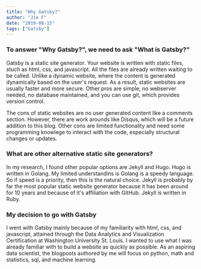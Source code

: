 ```yaml
---
title: "Why Gatsby?"
author: "Jie F"
date: "2019-08-15"
tags: ["Gatsby"]
---
```


### To answer "Why Gatsby?", we need to ask "What is Gatsby?" 

Gatsby is a static site generator. Your website is written with static files, stuch as html, css, and javascript. All the files are already written waiting to be called. Unlike a dynamic website, where the content is generated dynamically based on the user's request. As a result, static websites are usually faster and more secure. Other pros are simple, no webserver needed, no database maintained, and you can use git, which provides version control.

The cons of static websites are no user generated content like a comments section. However, there are work arounds like Disqus, which will be a future addition to this blog. Other cons are limited functionality and need some programming knowlege to interact with the code, especially structural changes or updates.

### What are other alternative static site generators?

In my research, I found other popular options are Jekyll and Hugo. Hugo is written in Golang. My limited understandins is Golang is a speedy language. So if speed is a priority, then this is the natural choice. Jekyll is probably by far the most popular static website generator because it has been around for 10 years and because of it's affiliation with GitHub. Jekyll is written in Ruby.

### My decision to go with Gatsby

I went with Gatsby mainly because of my familiarity with html, css, and javascript, attained through the Data Analytics and Visualization Certification at Washington University St. Louis. I wanted to use what I was already familiar with to build a website as quickly as possible. As an aspiring data scientist, the blogposts authored by me will focus on python, math and statistics, sql, and machine learning.



